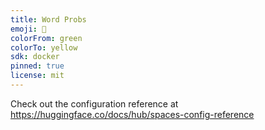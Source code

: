 ```yaml
---
title: Word Probs
emoji: 🚀
colorFrom: green
colorTo: yellow
sdk: docker
pinned: true
license: mit
---
```


Check out the configuration reference at https://huggingface.co/docs/hub/spaces-config-reference

